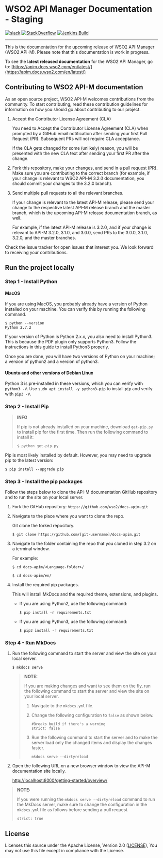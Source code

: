 # WSO2 API Manager Documentation - Staging

[![slack](https://img.shields.io/badge/slack-wso2--apim-blueviolet)](https://join.slack.com/t/wso2-apim/shared_invite/enQtNzEzMzk5Njc5MzM0LTgwODI3NmQ1MjI0ZDQyMGNmZGI4ZjdkZmI1ZWZmMjNkY2E0NmY3ZmExYjkxYThjNzNkOTU2NWJmYzM4YzZiOWU?)
[![StackOverflow](https://img.shields.io/badge/stackoverflow-wso2am-orange)](https://stackoverflow.com/tags/wso2-am/)
[![Jenkins Build](https://img.shields.io/jenkins/build?jobUrl=https%3A%2F%2Fwso2.org%2Fjenkins%2Fview%2Fdocs%2Fjob%2Fdocs%2Fjob%2Fdocs-apim%2F)](https://wso2.org/jenkins/view/docs/job/docs/job/docs-apim)

---

This is the documentation for the upcoming release of WSO2 API Manager (WSO2 API-M). Please note that this documentation is work in progress.

To see the **latest released documentation** for the WSO2 API Manager, go to: [https://apim.docs.wso2.com/en/latest/](https://apim.docs.wso2.com/en/latest/)

## Contributing to WSO2 API-M documentation

As an open source project, WSO2 API-M welcomes contributions from the community. To start contributing, read these contribution guidelines for information on how you should go about contributing to our project.

1. Accept the Contributor License Agreement (CLA)

    You need to Accept the Contributor License Agreement (CLA) when prompted by a GitHub email notification after sending your first Pull Request (PR). Subsequent PRs will not require CLA acceptance.

    If the CLA gets changed for some (unlikely) reason, you will be presented with the new CLA text after sending your first PR after the change.

2. Fork this repository, make your changes, and send in a pull request (PR). Make sure you are contributing to the correct branch (for example, if your change is relevant to WSO2 API-M 3.2.0 documentation, you should commit your changes to the 3.2.0 branch).

3. Send multiple pull requests to all the relevant branches.

    If your change is relevant to the latest API-M release, please send your change to the respective latest API-M release branch and the master branch, which is the upcoming API-M release documentation branch, as well.

    For example, if the latest API-M release is 3.2.0, and if your change is relevant to API-M 3.2.0, 3.1.0, and 3.0.0, send PRs to the 3.0.0, 3.1.0, 3.2.0, and the master branches.

Check the issue tracker for open issues that interest you. We look forward to receiving your contributions.

## Run the project locally

### Step 1 - Install Python

#### MacOS
If you are using MacOS, you probably already have a version of Python installed on your machine. You can verify this by running the following command.

```shell
$ python --version
Python 2.7.2
```

If your version of Python is Python 2.x.x, you also need to install Python3. This is because the PDF plugin only supports Python3. Follow the instructions in [this guide](https://docs.python-guide.org/starting/install3/osx/) to install Python3 properly.

Once you are done, you will have two versions of Python on your machine; a version of python2 and a version of python3.

#### Ubuntu and other versions of Debian Linux

Python 3 is pre-installed in these versions, which you can verify with `python3 -V`. Use `sudo apt install -y python3-pip` to install `pip` and verify with `pip3 -V`.

### Step 2 - Install Pip
>
> **INFO**
>
> If pip is not already installed on your machine, download `get-pip.py` to install pip for the first time. Then run the following command to install it:
> ```shell
> $ python get-pip.py
> ```
>

Pip is most likely installed by default. However, you may need to upgrade pip to the latest version:

```shell
$ pip install --upgrade pip
```

### Step 3 - Install the pip packages

Follow the steps below to clone the API-M documentation GitHub repository and to run the site on your local server.

1. Fork the GitHub repository: `https://github.com/wso2/docs-apim.git`
2. Navigate to the place where you want to clone the repo.

    Git clone the forked repository.

    ```shell
    $ git clone https://github.com/[git-username]/docs-apim.git
    ```

3. Navigate to the folder containing the repo that you cloned in step 3.2 on a terminal window.

    For example:

    ```shell
    $ cd docs-apim/<Language-folder>/
    ```

    ```shell
    $ cd docs-apim/en/
    ```

4. Install the required pip packages.

    This will install MkDocs and the required theme, extensions, and plugins.

    - If you are using Python2, use the following command:

      ```shell
      $ pip install -r requirements.txt
      ```

    - If you are using Python3, use the following command:

      ```shell
      $ pip3 install -r requirements.txt
      ```

### Step 4 - Run MkDocs
1. Run the following command to start the server and view the site on your local server.

    ```shell
    $ mkdocs serve
    ```

    > **NOTE:**
    >
    > If you are making changes and want to see them on the fly, run the following command to start the server and view the site on your local server.
    > 1. Navigate to the `mkdocs.yml` file.
    > 2. Change the following configuration to `false` as shown below. 
    >     ```
    >     #Breaks build if there's a warning
    >     strict: false
    >     ```
    > 3. Run the following command to start the server and to make the server load only the changed items and display the changes faster. 
    >
    >    `mkdocs serve --dirtyreload`
  
2. Open the following URL on a new browser window to view the API-M documentation site locally.

    [http://localhost:8000/getting-started/overview/](http://localhost:8000/getting-started/overview/)

> **NOTE:**
>
> If you were running the `mkdocs serve --dirtyreload` command to run the MkDocs server, make sure to change the configuration in the `mkdocs.yml` file as follows before sending a pull request.
>
> `strict: true` 

## License

Licenses this source under the Apache License, Version 2.0 ([LICENSE](LICENSE)), You may not use this file except in compliance with the License.
